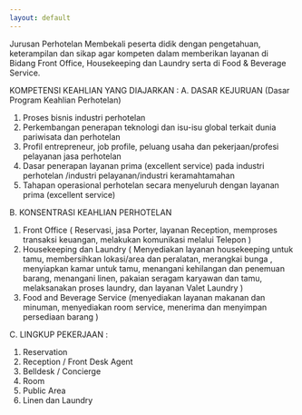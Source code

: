 ```yaml
---
layout: default
---
```


Jurusan Perhotelan
Membekali peserta didik dengan pengetahuan, keterampilan dan sikap agar kompeten dalam memberikan layanan di Bidang Front Office, Housekeeping dan Laundry serta di Food & Beverage Service.

KOMPETENSI KEAHLIAN YANG DIAJARKAN :
A. DASAR KEJURUAN (Dasar Program Keahlian Perhotelan)
1.	Proses bisnis industri perhotelan
2.	Perkembangan penerapan teknologi dan isu-isu global terkait dunia pariwisata dan perhotelan
3.	Profil entrepreneur, job profile, peluang usaha dan pekerjaan/profesi pelayanan jasa perhotelan
4.	Dasar penerapan layanan prima (excellent service) pada industri perhotelan /industri pelayanan/industri keramahtamahan
5.	Tahapan operasional perhotelan secara menyeluruh dengan layanan prima (excellent service)

B. KONSENTRASI KEAHLIAN PERHOTELAN
1.	Front Office ( Reservasi, jasa Porter, layanan  Reception, memproses transaksi keuangan, melakukan komunikasi melalui Telepon )
2.	Housekeeping dan Laundry ( Menyediakan layanan housekeeping untuk tamu, membersihkan lokasi/area dan peralatan,  merangkai bunga , menyiapkan kamar untuk tamu,
    menangani kehilangan dan penemuan barang, menangani linen, pakaian seragam karyawan dan tamu, melaksanakan proses laundry, dan layanan Valet Laundry )
4.	Food and Beverage Service (menyediakan layanan makanan dan minuman, menyediakan room service, menerima dan menyimpan persediaan barang )

C. LINGKUP PEKERJAAN :
1.	Reservation
2.	Reception / Front Desk Agent
3.	Belldesk / Concierge
4.	Room
5.	Public Area
6.	Linen dan Laundry


